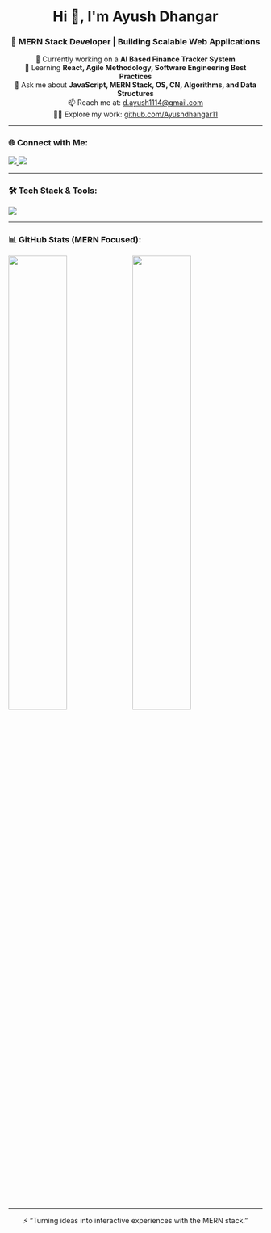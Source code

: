 <h1 align="center">Hi 👋, I'm Ayush Dhangar</h1>
<h3 align="center">🚀 MERN Stack Developer | Building Scalable Web Applications</h3>

<p align="center">
  🔭 Currently working on a <b>AI Based Finance Tracker System</b><br>
  🌱 Learning <b>React, Agile Methodology, Software Engineering Best Practices</b><br>
  💬 Ask me about <b>JavaScript, MERN Stack, OS, CN, Algorithms, and Data Structures</b><br>
  📫 Reach me at: <a href="mailto:d.ayush1114@gmail.com">d.ayush1114@gmail.com</a><br>
  👨‍💻 Explore my work: <a href="https://github.com/Ayushdhangar11" target="_blank">github.com/Ayushdhangar11</a>
</p>

---

### 🌐 Connect with Me:
<p align="left">
  <a href="https://www.linkedin.com/in/ayushdhangar" target="_blank">
    <img src="https://img.shields.io/badge/LinkedIn-%230077B5.svg?&style=for-the-badge&logo=linkedin&logoColor=white" />
  </a>
  <a href="mailto:ayushdhangar1114@gmail.com">
    <img src="https://img.shields.io/badge/Gmail-D14836?style=for-the-badge&logo=gmail&logoColor=white" />
  </a>
</p>

---

### 🛠️ Tech Stack & Tools:

<p align="left">
  <img src="https://skillicons.dev/icons?i=react,nodejs,mongodb,express,js,ts,html,css,tailwind,bootstrap,git,linux,vscode,github,vercel,netlify,aws,docker" />
</p>

---

### 📊 GitHub Stats (MERN Focused):

<p align="left">
  <img src="https://github-readme-stats.vercel.app/api?username=Ayushdhangar11&show_icons=true&theme=radical&hide_title=true&hide=prs&count_private=true&hide_rank=true" width="48%" />
  <img src="https://github-readme-stats.vercel.app/api/top-langs/?username=Ayushdhangar11&layout=compact&theme=radical&langs_count=8&hide=Jupyter%20Notebook,tex,css" width="48%" />
</p>

---

<p align="center">⚡ “Turning ideas into interactive experiences with the MERN stack.”</p>
